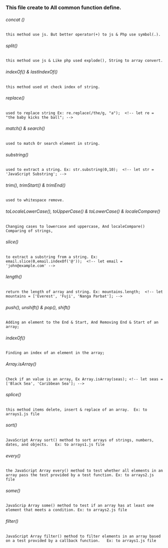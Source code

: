 ### This file create to All common function define.

###### concat ()
    this method use js. But better operator(+) to js & Php use symbol(.).
###### split()
    this method use js & Like php used explode(), String to array convert.
###### indexOf() & lastIndexOf()
    this method used ot check index of string.
###### replace()
    used to replace string Ex: re.replace(/the/g, "a");  <!-- let re = "the baby kicks the ball"; -->
###### match() & search()
    used to match Or search element in string.
######  substring()
    used to extract a string. Ex: str.substring(0,10);  <!-- let str = 'JavaScript Substring'; -->
###### trim(), trimStart() & trimEnd()
    used to whitespace remove.
###### toLocaleLowerCase(), toUpperCase() & toLowerCase() & localeCompare()
    Changing cases to lowercase and uppercase, And localeCompare() Comparing of strings,
###### slice()
    to extract a substring from a string. Ex: email.slice(0,email.indexOf('@'));  <!-- let email = 'john@example.com' -->
###### length()
    return the length of array and string. Ex: mountains.length;  <!-- let mountains = ['Everest', 'Fuji', 'Nanga Parbat']; -->
###### push(), unshift() & pop(), shift()
    Adding an element to the End & Start, And Removing End & Start of an array;
###### indexOf()
    Finding an index of an element in the array;
###### Array.isArray()
    Check if an value is an array, Ex Array.isArray(seas); <!-- let seas = ['Black Sea', 'Caribbean Sea']; -->
###### splice()
    this method items delete, insert & replace of an array.  Ex: to arrays1.js file
###### sort()
    JavaScript Array sort() method to sort arrays of strings, numbers, dates, and objects.   Ex: to arrays1.js file
###### every()
    the JavaScript Array every() method to test whether all elements in an array pass the test provided by a test function. Ex: to arrays2.js file
###### some()
    JavaScrip Array some() method to test if an array has at least one element that meets a condition. Ex: to arrays2.js file
###### filter()
    JavaScript Array filter() method to filter elements in an array based on a test provided by a callback function.   Ex: to arrays1.js file
######
######
######
######

